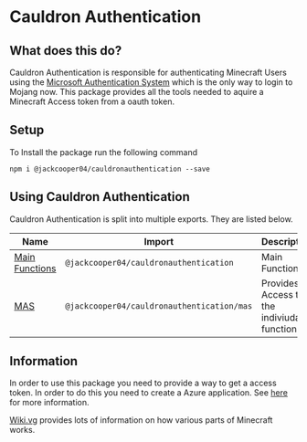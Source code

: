 # Cauldron Authentication
 
## What does this do?
Cauldron Authentication is responsible for authenticating Minecraft Users using the [Microsoft Authentication System](https://wiki.vg/Microsoft_Authentication_Scheme) which is the only way to login to Mojang now. This package provides all the tools needed to aquire a Minecraft Access token from a oauth token.

## Setup

To Install the package run the following command

```
npm i @jackcooper04/cauldronauthentication --save
```

## Using Cauldron Authentication

Cauldron Authentication is split into multiple exports. They are listed below.



| Name | Import | Description |
|------|--------|-------------|
|   [Main Functions](https://docs.cauldronmc.com/authentication/main)  |   ```@jackcooper04/cauldronauthentication```     |     Main Function
|   [MAS](https://docs.cauldronmc.com/authentication/mas)  |   ```@jackcooper04/cauldronauthentication/mas```     |      Provides Access to the indiviudal functions |



## Information

In order to use this package you need to provide a way to get a access token. In order to do this you need to create a Azure application. See [here](https://docs.cauldronmc.com/authentication/authentication) for more information.


[Wiki.vg](https://wiki.vg/) provides lots of information on how various parts of Minecraft works.